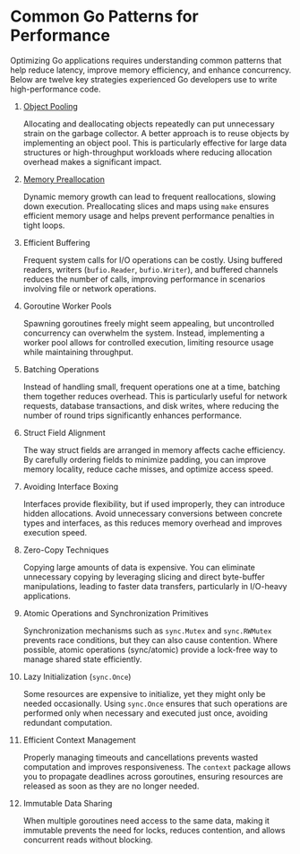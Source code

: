 # Common Go Patterns for Performance

Optimizing Go applications requires understanding common patterns that help reduce latency, improve memory efficiency, and enhance concurrency. Below are twelve key strategies experienced Go developers use to write high-performance code.

1. [Object Pooling](./object-pooling.md)

	Allocating and deallocating objects repeatedly can put unnecessary strain on the garbage collector. A better approach is to reuse objects by implementing an object pool. This is particularly effective for large data structures or high-throughput workloads where reducing allocation overhead makes a significant impact.

2. [Memory Preallocation](./mem-prealloc.md)

	Dynamic memory growth can lead to frequent reallocations, slowing down execution. Preallocating slices and maps using `make` ensures efficient memory usage and helps prevent performance penalties in tight loops.

3. Efficient Buffering

	Frequent system calls for I/O operations can be costly. Using buffered readers, writers (`bufio.Reader`, `bufio.Writer`), and buffered channels reduces the number of calls, improving performance in scenarios involving file or network operations.

4. Goroutine Worker Pools

	Spawning goroutines freely might seem appealing, but uncontrolled concurrency can overwhelm the system. Instead, implementing a worker pool allows for controlled execution, limiting resource usage while maintaining throughput.

5. Batching Operations

	Instead of handling small, frequent operations one at a time, batching them together reduces overhead. This is particularly useful for network requests, database transactions, and disk writes, where reducing the number of round trips significantly enhances performance.

6. Struct Field Alignment

	The way struct fields are arranged in memory affects cache efficiency. By carefully ordering fields to minimize padding, you can improve memory locality, reduce cache misses, and optimize access speed.

7. Avoiding Interface Boxing

	Interfaces provide flexibility, but if used improperly, they can introduce hidden allocations. Avoid unnecessary conversions between concrete types and interfaces, as this reduces memory overhead and improves execution speed.

8. Zero-Copy Techniques

	Copying large amounts of data is expensive. You can eliminate unnecessary copying by leveraging slicing and direct byte-buffer manipulations, leading to faster data transfers, particularly in I/O-heavy applications.

9. Atomic Operations and Synchronization Primitives

	Synchronization mechanisms such as `sync.Mutex` and `sync.RWMutex` prevents race conditions, but they can also cause contention. Where possible, atomic operations (sync/atomic) provide a lock-free way to manage shared state efficiently.

10. Lazy Initialization (`sync.Once`)

	Some resources are expensive to initialize, yet they might only be needed occasionally. Using `sync.Once` ensures that such operations are performed only when necessary and executed just once, avoiding redundant computation.

11. Efficient Context Management

	Properly managing timeouts and cancellations prevents wasted computation and improves responsiveness. The `context` package allows you to propagate deadlines across goroutines, ensuring resources are released as soon as they are no longer needed.

12. Immutable Data Sharing

	When multiple goroutines need access to the same data, making it immutable prevents the need for locks, reduces contention, and allows concurrent reads without blocking.
